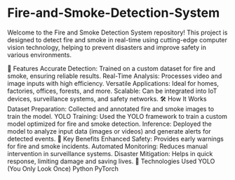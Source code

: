 # Fire-and-Smoke-Detection-System
Welcome to the Fire and Smoke Detection System repository! This project is designed to detect fire and smoke in real-time using cutting-edge computer vision technology, helping to prevent disasters and improve safety in various environments.

🚀 Features
Accurate Detection: Trained on a custom dataset for fire and smoke, ensuring reliable results.
Real-Time Analysis: Processes video and image inputs with high efficiency.
Versatile Applications: Ideal for homes, factories, offices, forests, and more.
Scalable: Can be integrated into IoT devices, surveillance systems, and safety networks.
🛠️ How It Works
Dataset Preparation: Collected and annotated fire and smoke images to train the model.
YOLO Training: Used the YOLO framework to train a custom model optimized for fire and smoke detection.
Inference: Deployed the model to analyze input data (images or videos) and generate alerts for detected events.
🌟 Key Benefits
Enhanced Safety: Provides early warnings for fire and smoke incidents.
Automated Monitoring: Reduces manual intervention in surveillance systems.
Disaster Mitigation: Helps in quick response, limiting damage and saving lives.
🔧 Technologies Used
YOLO (You Only Look Once)
Python
PyTorch
